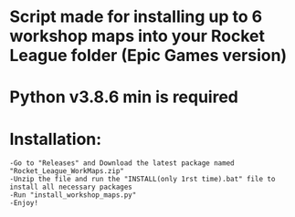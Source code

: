 # Script made for installing up to 6 workshop maps into your Rocket League folder (Epic Games version)
# Python v3.8.6 min is required
# Installation: 
 	-Go to "Releases" and Download the latest package named "Rocket_League_WorkMaps.zip"
	-Unzip the file and run the "INSTALL(only 1rst time).bat" file to install all necessary packages
	-Run "install_workshop_maps.py"
	-Enjoy!